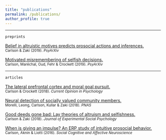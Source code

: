 ```yaml
---
title: "publications"
permalink: /publications/
author_profile: true
---
```

---
`preprints`  
  
[Belief in altruistic motives predicts prosocial actions and inferences.](https://carlsonrw.github.io/_pages/belief_altMotives.pdf)  
<sub>Carlson & Zaki (2019). *PsyArXiv* </sub>
  
[Motivated misremembering of selfish decisions.](https://www.researchgate.net/profile/Ryan_Carlson4/publication/330574904_Motivated_misremembering_selfish_decisions_are_more_generous_in_hindsight/links/5c4c87a9458515a4c7424ba6/Motivated-misremembering-selfish-decisions-are-more-generous-in-hindsight.pdf)  
<sub>Carlson, Maréchal, Oud, Fehr & Crockett (2019). *PsyArXiv*  </sub>

  
--- 
`articles` 
 
[The lateral prefrontal cortex and moral goal pursuit.](https://static1.squarespace.com/static/538ca3ade4b090f9ef331978/t/5bc8db67e5e5f0da97432b84/1539890024330/1-s2.0-S2352250X18300034-main.pdf)  
<sub>Carlson & Crockett (2018). *Current Opinion in Psychology*  </sub>

[Neural detection of socially valued community members.](http://ssnl.stanford.edu/sites/default/files/pdf/Morelli%20et%20al_in%20press_PNAS.pdf?width=85%&height=85%&iframe=true)  
<sub>Morelli, Leong, Carlson, Kullar & Zaki (2018). *PNAS*</sub>
 
[Good deeds gone bad: Lay theories of altruism and selfishness.](http://ssnl.stanford.edu/sites/default/files/pdf/carlsonZaki_layTheories_inpress_0.pdf?width=85%&height=85%&iframe=true)  
<sub>Carlson & Zaki (2018). *Journal of Experimental Social Psychology*</sub>

[When is giving an impulse? An ERP study of intuitive prosocial behavior.](https://academic.oup.com/scan/article/11/7/1121/1753464)  
<sub>Carlson, Aknin & Liotti (2016). *Social Cognitive and Affective Neuroscience*</sub>








